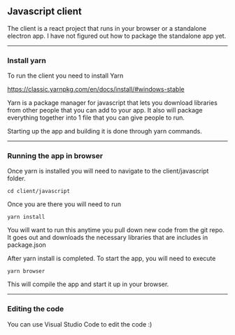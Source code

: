 ## Javascript client    

The client is a react project that runs in your browser or a standalone electron app. I have not figured out how to package the standalone app yet.


___
### Install yarn
To run the client you need to install Yarn

https://classic.yarnpkg.com/en/docs/install/#windows-stable

Yarn is a package manager for javascript that lets you download libraries from other people that you can add to your app. It also will package everything together into 1 file that you can give people to run.

Starting up the app and building it is done through yarn commands.

____

### Running the app in browser
Once yarn is installed you will need to navigate to the client/javascript folder.

    cd client/javascript

Once you are there you will need to run

    yarn install

You will want to run this anytime you pull down new code from the git repo. It goes out and downloads the necessary libraries that are includes in package.json

After yarn install is completed. To start the app, you will need to execute

    yarn browser

This will compile the app and start it up in your browser.
___

### Editing the code
You can use Visual Studio Code to edit the code :)